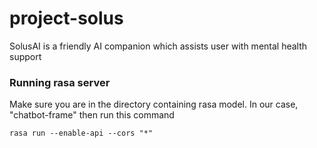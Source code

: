 # project-solus
SolusAI is a friendly AI companion which assists user with mental health support 

### Running rasa server
Make sure you are in the directory containing rasa model.
In our case, "chatbot-frame" then run this command

```
rasa run --enable-api --cors "*"
